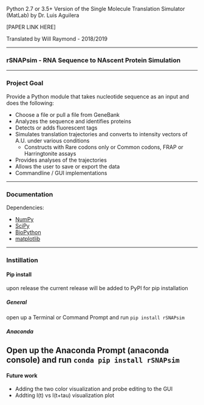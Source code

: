 Python 2.7 or 3.5+ Version of the Single Molecule Translation Simulator (MatLab) by Dr. Luis Aguilera 

[PAPER LINK HERE]

Translated by Will Raymond - 2018/2019

------------------------------
### **rSNAPsim** - **R**NA **S**equence to **NA**scent **P**rotein **Sim**ulation
-------------------------------
### Project Goal

Provide a Python module that takes nucleotide sequence as an input and does the following: 
   * Choose a file or pull a file from GeneBank
   * Analyzes the sequence and identifies proteins 
   * Detects or adds fluorescent tags
   * Simulates translation trajectories and converts to intensity vectors of A.U. under various conditions
      * Constructs with Rare codons only or Common codons, FRAP or Harringtonite assays
   * Provides analyses of the trajectories 
   * Allows the user to save or export the data
   * Commandline / GUI implementations

---------------------------------
### Documentation

Dependencies: 
 * [NumPy](https://www.numpy.org/) 
 * [SciPy](https://www.scipy.org/)
 * [BioPython](https://biopython.org/)
 * [matplotlib](https://matplotlib.org/)
-----------------------------------
### Instillation 

#### Pip install

upon release the current release will be added to PyPI for pip installation
##### General

open up a Terminal or Command Prompt and run 
```pip install rSNAPsim ```

##### Anaconda

Open up the Anaconda Prompt (anaconda console) and run 
```conda pip install rSNAPsim ```
-------------------------------------
#### Future work

- Adding the two color visualization and probe editing to the GUI
- Addting I(t) vs I(t+tau) visualization plot
